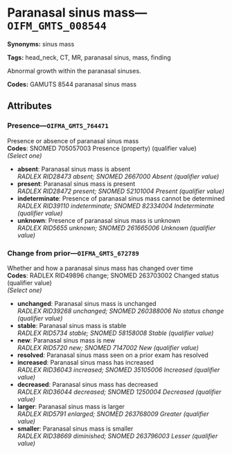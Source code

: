# Paranasal sinus mass—`OIFM_GMTS_008544`

**Synonyms:** sinus mass

**Tags:** head_neck, CT, MR, paranasal sinus, mass, finding

Abnormal growth within the paranasal sinuses.

**Codes:** GAMUTS 8544 paranasal sinus mass

## Attributes

### Presence—`OIFMA_GMTS_764471`

Presence or absence of paranasal sinus mass  
**Codes**: SNOMED 705057003 Presence (property) (qualifier value)  
*(Select one)*

- **absent**: Paranasal sinus mass is absent  
_RADLEX RID28473 absent; SNOMED 2667000 Absent (qualifier value)_
- **present**: Paranasal sinus mass is present  
_RADLEX RID28472 present; SNOMED 52101004 Present (qualifier value)_
- **indeterminate**: Presence of paranasal sinus mass cannot be determined  
_RADLEX RID39110 indeterminate; SNOMED 82334004 Indeterminate (qualifier value)_
- **unknown**: Presence of paranasal sinus mass is unknown  
_RADLEX RID5655 unknown; SNOMED 261665006 Unknown (qualifier value)_

### Change from prior—`OIFMA_GMTS_672789`

Whether and how a paranasal sinus mass has changed over time  
**Codes**: RADLEX RID49896 change; SNOMED 263703002 Changed status (qualifier value)  
*(Select one)*

- **unchanged**: Paranasal sinus mass is unchanged  
_RADLEX RID39268 unchanged; SNOMED 260388006 No status change (qualifier value)_
- **stable**: Paranasal sinus mass is stable  
_RADLEX RID5734 stable; SNOMED 58158008 Stable (qualifier value)_
- **new**: Paranasal sinus mass is new  
_RADLEX RID5720 new; SNOMED 7147002 New (qualifier value)_
- **resolved**: Paranasal sinus mass seen on a prior exam has resolved  
- **increased**: Paranasal sinus mass has increased  
_RADLEX RID36043 increased; SNOMED 35105006 Increased (qualifier value)_
- **decreased**: Paranasal sinus mass has decreased  
_RADLEX RID36044 decreased; SNOMED 1250004 Decreased (qualifier value)_
- **larger**: Paranasal sinus mass is larger  
_RADLEX RID5791 enlarged; SNOMED 263768009 Greater (qualifier value)_
- **smaller**: Paranasal sinus mass is smaller  
_RADLEX RID38669 diminished; SNOMED 263796003 Lesser (qualifier value)_